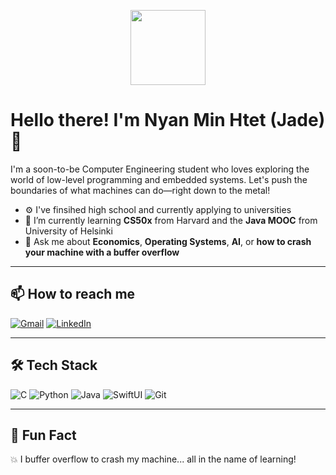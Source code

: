 <p align="center">
  <img src="https://media.tenor.com/km-lY7Mlqc4AAAAi/typing-pepe-the-frog.gif" width="120"/>
</p>

# Hello there! I'm Nyan Min Htet (Jade) 🐸

I'm a soon-to-be Computer Engineering student who loves exploring the world of low-level programming and embedded systems. Let's push the boundaries of what machines can do—right down to the metal!

- ⚙️ I've finsihed high school and currently applying to universities
- 🌱 I’m currently learning **CS50x** from Harvard and the **Java MOOC** from University of Helsinki  
- 🧠 Ask me about **Economics**, **Operating Systems**, **AI**, or **how to crash your machine with a buffer overflow**

---

## 📫 How to reach me

[![Gmail](https://img.shields.io/badge/Gmail-D14836?style=for-the-badge&logo=gmail&logoColor=white)](mailto:nyanminhtet2304@gmail.com)
[![LinkedIn](https://img.shields.io/badge/LinkedIn-0077B5?style=for-the-badge&logo=linkedin&logoColor=white)](https://www.linkedin.com/in/nyanmin23)

---

## 🛠️ Tech Stack

![C](https://img.shields.io/badge/C-00599C?style=for-the-badge&logo=c&logoColor=white&cache_bust=1)
![Python](https://img.shields.io/badge/Python-3776AB?style=for-the-badge&logo=python&logoColor=white)
![Java](https://img.shields.io/badge/Java-ED8B00?style=for-the-badge&logo=java&logoColor=white&cache_bust=1)
![SwiftUI](https://img.shields.io/badge/SwiftUI-FA7343?style=for-the-badge&logo=swift&logoColor=white)
![Git](https://img.shields.io/badge/Git-F05032?style=for-the-badge&logo=git&logoColor=white)

---

## 🧠 Fun Fact

💥 I buffer overflow to crash my machine... all in the name of learning!
